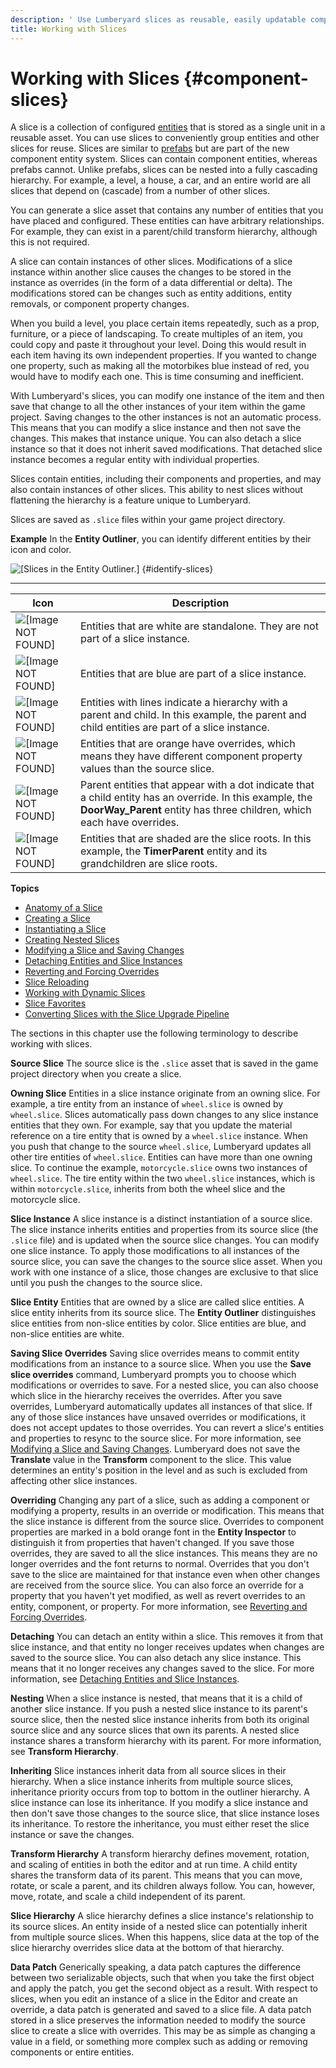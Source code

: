 ```yaml
---
description: ' Use Lumberyard slices as reusable, easily updatable component entity templates. '
title: Working with Slices
---
```

# Working with Slices {#component-slices}

A slice is a collection of configured [entities](/docs/userguide/components/intro.md) that is stored as a single unit in a reusable asset\. You can use slices to conveniently group entities and other slices for reuse\. Slices are similar to [prefabs](https://docs.aws.amazon.com/lumberyard/latest/legacyreference/entities-prefabs-intro.html) but are part of the new component entity system\. Slices can contain component entities, whereas prefabs cannot\. Unlike prefabs, slices can be nested into a fully cascading hierarchy\. For example, a level, a house, a car, and an entire world are all slices that depend on \(cascade\) from a number of other slices\.

You can generate a slice asset that contains any number of entities that you have placed and configured\. These entities can have arbitrary relationships\. For example, they can exist in a parent/child transform hierarchy, although this is not required\.

A slice can contain instances of other slices\. Modifications of a slice instance within another slice causes the changes to be stored in the instance as overrides \(in the form of a data differential or delta\)\. The modifications stored can be changes such as entity additions, entity removals, or component property changes\.

When you build a level, you place certain items repeatedly, such as a prop, furniture, or a piece of landscaping\. To create multiples of an item, you could copy and paste it throughout your level\. Doing this would result in each item having its own independent properties\. If you wanted to change one property, such as making all the motorbikes blue instead of red, you would have to modify each one\. This is time consuming and inefficient\.

With Lumberyard's slices, you can modify one instance of the item and then save that change to all the other instances of your item within the game project\. Saving changes to the other instances is not an automatic process\. This means that you can modify a slice instance and then not save the changes\. This makes that instance unique\. You can also detach a slice instance so that it does not inherit saved modifications\. That detached slice instance becomes a regular entity with individual properties\.

Slices contain entities, including their components and properties, and may also contain instances of other slices\. This ability to nest slices without flattening the hierarchy is a feature unique to Lumberyard\.

Slices are saved as `.slice` files within your game project directory\.

**Example**
In the **Entity Outliner**, you can identify different entities by their icon and color\.

![\[Slices in the Entity Outliner.\]](/images/shared/shared-working_with_slices.png) {#identify-slices}


****

| Icon | Description |
| --- | --- |
|  ![\[Image NOT FOUND\]](/images/userguide/component/entity-outliner-standalone-entity.png)  |  Entities that are white are standalone\. They are not part of a slice instance\.  |
|  ![\[Image NOT FOUND\]](/images/userguide/component/entity-outliner-source-slice.png)   | Entities that are blue are part of a slice instance\. |
| ![\[Image NOT FOUND\]](/images/userguide/component/entity-outliner-hierarchy-slices.png)  | Entities with lines indicate a hierarchy with a parent and child\. In this example, the parent and child entities are part of a slice instance\. |
|  ![\[Image NOT FOUND\]](/images/userguide/component/entity-outliner-override-slice.png)  |  Entities that are orange have overrides, which means they have different component property values than the source slice\.  |
|  ![\[Image NOT FOUND\]](/images/userguide/component/entity-outliner-dot-parent-slice.png)  | Parent entities that appear with a dot indicate that a child entity has an override\. In this example, the **DoorWay\_Parent** entity has three children, which each have overrides\. |
|  ![\[Image NOT FOUND\]](/images/userguide/component/entity-outliner-source-slices-hierarchy.png)  |  Entities that are shaded are the slice roots\. In this example, the **TimerParent** entity and its grandchildren are slice roots\.  |

**Topics**
+ [Anatomy of a Slice](/docs/userguide/dynamic-slices-overview-anatomy.md)
+ [Creating a Slice](/docs/userguide/components/slices-creating.md)
+ [Instantiating a Slice](/docs/userguide/components/instantiating-slice.md)
+ [Creating Nested Slices](/docs/userguide/components/inheriting-slice.md)
+ [Modifying a Slice and Saving Changes](/docs/userguide/components/slice-push-changes.md)
+ [Detaching Entities and Slice Instances](/docs/userguide/components/slice-detaching.md)
+ [Reverting and Forcing Overrides](/docs/userguide/components/slice-override.md)
+ [Slice Reloading](/docs/userguide/components/slice-reloading.md)
+ [Working with Dynamic Slices](/docs/userguide/dynamic-slices-what-is.md)
+ [Slice Favorites](/docs/userguide/components/slice-favorites.md)
+ [Converting Slices with the Slice Upgrade Pipeline](/docs/userguide/components/slice-upgrade-process.md)

The sections in this chapter use the following terminology to describe working with slices\.

**Source Slice**
The source slice is the `.slice` asset that is saved in the game project directory when you create a slice\.

**Owning Slice**
Entities in a slice instance originate from an owning slice\. For example, a tire entity from an instance of `wheel.slice` is owned by `wheel.slice`\. Slices automatically pass down changes to any slice instance entities that they own\. For example, say that you update the material reference on a tire entity that is owned by a `wheel.slice` instance\. When you push that change to the source `wheel.slice`, Lumberyard updates all other tire entities of `wheel.slice`\.
Entities can have more than one owning slice\. To continue the example, `motorcycle.slice` owns two instances of `wheel.slice`\. The tire entity within the two `wheel.slice` instances, which is within `motorcycle.slice`, inherits from both the wheel slice and the motorcycle slice\.

**Slice Instance**
A slice instance is a distinct instantiation of a source slice\. The slice instance inherits entities and properties from its source slice \(the `.slice` file\) and is updated when the source slice changes\.
You can modify one slice instance\. To apply those modifications to all instances of the source slice, you can save the changes to the source slice asset\.
When you work with one instance of a slice, those changes are exclusive to that slice until you push the changes to the source slice\.

**Slice Entity**
Entities that are owned by a slice are called slice entities\. A slice entity inherits from its source slice\. The **Entity Outliner** distinguishes slice entities from non\-slice entities by color\. Slice entities are blue, and non\-slice entities are white\.

**Saving Slice Overrides**
Saving slice overrides means to commit entity modifications from an instance to a source slice\. When you use the **Save slice overrides** command, Lumberyard prompts you to choose which modifications or overrides to save\. For a nested slice, you can also choose which slice in the hierarchy receives the overrides\.
After you save overrides, Lumberyard automatically updates all instances of that slice\. If any of those slice instances have unsaved overrides or modifications, it does not accept updates to those overrides\. You can revert a slice's entities and properties to resync to the source slice\.
For more information, see [Modifying a Slice and Saving Changes](/docs/userguide/components/slice-push-changes.md)\.
Lumberyard does not save the **Translate** value in the **Transform** component to the slice\. This value determines an entity's position in the level and as such is excluded from affecting other slice instances\.

**Overriding**
Changing any part of a slice, such as adding a component or modifying a property, results in an override or modification\. This means that the slice instance is different from the source slice\. Overrides to component properties are marked in a bold orange font in the **Entity Inspector** to distinguish it from properties that haven't changed\.
If you save those overrides, they are saved to all the slice instances\. This means they are no longer overrides and the font returns to normal\. Overrides that you don't save to the slice are maintained for that instance even when other changes are received from the source slice\.
You can also force an override for a property that you haven't yet modified, as well as revert overrides to an entity, component, or property\.
For more information, see [Reverting and Forcing Overrides](/docs/userguide/components/slice-override.md)\.

**Detaching**
You can detach an entity within a slice\. This removes it from that slice instance, and that entity no longer receives updates when changes are saved to the source slice\.
You can also detach any slice instance\. This means that it no longer receives any changes saved to the slice\.
For more information, see [Detaching Entities and Slice Instances](/docs/userguide/components/slice-detaching.md)\.

**Nesting**
When a slice instance is nested, that means that it is a child of another slice instance\.
If you push a nested slice instance to its parent's source slice, then the nested slice instance inherits from both its original source slice and any source slices that own its parents\.
A nested slice instance shares a transform hierarchy with its parent\. For more information, see **Transform Hierarchy**\.

**Inheriting**
Slice instances inherit data from all source slices in their hierarchy\. When a slice instance inherits from multiple source slices, inheritance priority occurs from top to bottom in the outliner hierarchy\.
A slice instance can lose its inheritance\. If you modify a slice instance and then don't save those changes to the source slice, that slice instance loses its inheritance\. To restore the inheritance, you must either reset the slice instance or save the changes\.

**Transform Hierarchy**
A transform hierarchy defines movement, rotation, and scaling of entities in both the editor and at run time\. A child entity shares the transform data of its parent\. This means that you can move, rotate, or scale a parent, and its children always follow\. You can, however, move, rotate, and scale a child independent of its parent\.

**Slice Hierarchy**
A slice hierarchy defines a slice instance's relationship to its source slices\. An entity inside of a nested slice can potentially inherit from multiple source slices\. When this happens, slice data at the top of the slice hierarchy overrides slice data at the bottom of that hierarchy\.

**Data Patch**
Generically speaking, a data patch captures the difference between two serializable objects, such that when you take the first object and apply the patch, you get the second object as a result\. With respect to slices, when you edit an instance of a slice in the Editor and create an override, a data patch is generated and saved to a slice file\. A data patch stored in a slice preserves the information needed to modify the source slice to create a slice with overrides\. This may be as simple as changing a value in a field, or something more complex such as adding or removing components or entire entities\.